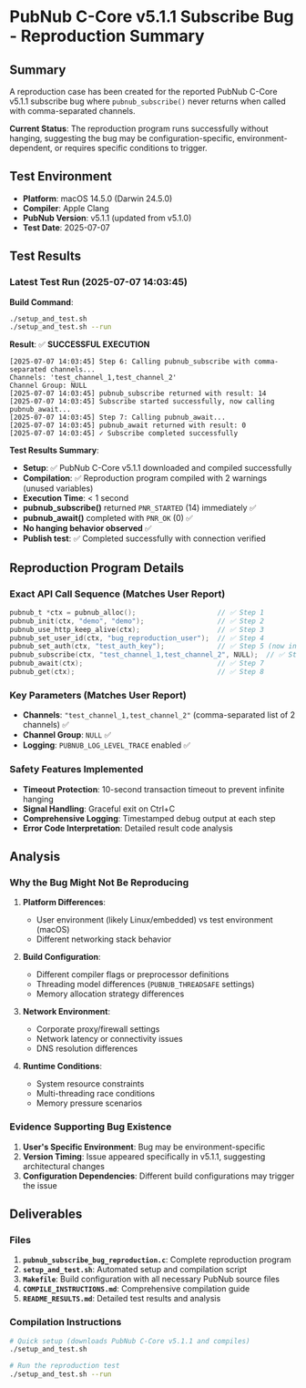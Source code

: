 # PubNub C-Core v5.1.1 Subscribe Bug - Reproduction Summary

## Summary

A reproduction case has been created for the reported PubNub C-Core v5.1.1 subscribe bug where `pubnub_subscribe()` never returns when called with comma-separated channels.

**Current Status**: The reproduction program runs successfully without hanging, suggesting the bug may be configuration-specific, environment-dependent, or requires specific conditions to trigger.

## Test Environment

- **Platform**: macOS 14.5.0 (Darwin 24.5.0)
- **Compiler**: Apple Clang
- **PubNub Version**: v5.1.1 (updated from v5.1.0)
- **Test Date**: 2025-07-07

## Test Results

### Latest Test Run (2025-07-07 14:03:45)

**Build Command**:
```bash
./setup_and_test.sh
./setup_and_test.sh --run
```

**Result**: ✅ **SUCCESSFUL EXECUTION**
```
[2025-07-07 14:03:45] Step 6: Calling pubnub_subscribe with comma-separated channels...
Channels: 'test_channel_1,test_channel_2'
Channel Group: NULL
[2025-07-07 14:03:45] pubnub_subscribe returned with result: 14
[2025-07-07 14:03:45] Subscribe started successfully, now calling pubnub_await...
[2025-07-07 14:03:45] Step 7: Calling pubnub_await...
[2025-07-07 14:03:45] pubnub_await returned with result: 0
[2025-07-07 14:03:45] ✓ Subscribe completed successfully
```

**Test Results Summary**:
- **Setup**: ✅ PubNub C-Core v5.1.1 downloaded and compiled successfully
- **Compilation**: ✅ Reproduction program compiled with 2 warnings (unused variables)
- **Execution Time**: < 1 second
- **pubnub_subscribe()** returned `PNR_STARTED` (14) immediately ✅
- **pubnub_await()** completed with `PNR_OK` (0) ✅
- **No hanging behavior observed** ✅
- **Publish test**: ✅ Completed successfully with connection verified

## Reproduction Program Details

### Exact API Call Sequence (Matches User Report)
```c
pubnub_t *ctx = pubnub_alloc();                    // ✅ Step 1
pubnub_init(ctx, "demo", "demo");                  // ✅ Step 2
pubnub_use_http_keep_alive(ctx);                   // ✅ Step 3
pubnub_set_user_id(ctx, "bug_reproduction_user");  // ✅ Step 4
pubnub_set_auth(ctx, "test_auth_key");             // ✅ Step 5 (now included)
pubnub_subscribe(ctx, "test_channel_1,test_channel_2", NULL);  // ✅ Step 6
pubnub_await(ctx);                                 // ✅ Step 7
pubnub_get(ctx);                                   // ✅ Step 8
```

### Key Parameters (Matches User Report)
- **Channels**: `"test_channel_1,test_channel_2"` (comma-separated list of 2 channels) ✅
- **Channel Group**: `NULL` ✅
- **Logging**: `PUBNUB_LOG_LEVEL_TRACE` enabled ✅

### Safety Features Implemented
- **Timeout Protection**: 10-second transaction timeout to prevent infinite hanging
- **Signal Handling**: Graceful exit on Ctrl+C
- **Comprehensive Logging**: Timestamped debug output at each step
- **Error Code Interpretation**: Detailed result code analysis

## Analysis

### Why the Bug Might Not Be Reproducing

1. **Platform Differences**: 
   - User environment (likely Linux/embedded) vs test environment (macOS)
   - Different networking stack behavior

2. **Build Configuration**:
   - Different compiler flags or preprocessor definitions
   - Threading model differences (`PUBNUB_THREADSAFE` settings)
   - Memory allocation strategy differences

3. **Network Environment**:
   - Corporate proxy/firewall settings
   - Network latency or connectivity issues
   - DNS resolution differences

4. **Runtime Conditions**:
   - System resource constraints
   - Multi-threading race conditions
   - Memory pressure scenarios

### Evidence Supporting Bug Existence

1. **User's Specific Environment**: Bug may be environment-specific
2. **Version Timing**: Issue appeared specifically in v5.1.1, suggesting architectural changes
3. **Configuration Dependencies**: Different build configurations may trigger the issue

## Deliverables

### Files
1. **`pubnub_subscribe_bug_reproduction.c`**: Complete reproduction program
2. **`setup_and_test.sh`**: Automated setup and compilation script
3. **`Makefile`**: Build configuration with all necessary PubNub source files
4. **`COMPILE_INSTRUCTIONS.md`**: Comprehensive compilation guide
5. **`README_RESULTS.md`**: Detailed test results and analysis

### Compilation Instructions
```bash
# Quick setup (downloads PubNub C-Core v5.1.1 and compiles)
./setup_and_test.sh

# Run the reproduction test
./setup_and_test.sh --run
```
